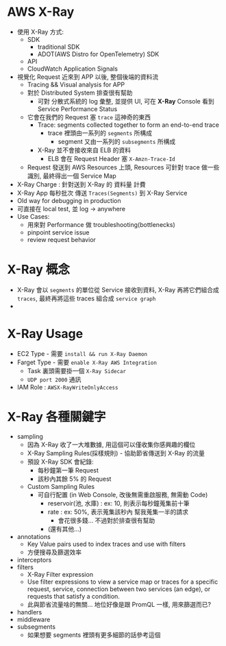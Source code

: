 # AWS X-Ray

- 使用 X-Ray 方式:
  - SDK
    - traditional SDK
    - ADOT(AWS Distro for OpenTelemetry) SDK
  - API
  - CloudWatch Application Signals
- 視覺化 Request 近來到 APP 以後, 整個後端的資料流
  - Tracing && Visual analysis for APP
  - 對於 Distributed System 排查很有幫助
    - 可對 分散式系統的 log 彙整, 並提供 UI, 可在 **X-Ray** Console 看到 Service Performance Status
  - 它會在我們的 Request 塞 `trace` 這神奇的東西
    - Trace: segments collected together to form an end-to-end trace
      - trace 裡頭由一系列的 `segments` 所構成
        - segment 又由一系列的 `subsegments` 所構成
    - X-Ray 並不會接收來自 ELB 的資料
      - ELB 會在 Request Header 塞 `X-Amzn-Trace-Id`
  - Request 發送到 AWS Resources 上頭, Resources 可針對 trace 做一些識別, 最終得出一個 Service Map
- X-Ray Charge : 針對送到 X-Ray 的 資料量 計費
- X-Ray App 每秒批次 傳送 `Traces(Segments)` 到 X-Ray Service
- Old way for debugging in production
- 可直接在 local test, 並 log -> anywhere
- Use Cases:
  - 用來對 Performance 做 troubleshooting(bottlenecks)
  - pinpoint service issue
  - review request behavior

# X-Ray 概念

- X-Ray 會以 `segments` 的單位從 Service 接收到資料, X-Ray 再將它們組合成 `traces`, 最終再將這些 traces 組合成 `service graph`
-

# X-Ray Usage

- EC2 Type - 需要 `install && run X-Ray Daemon`
- Farget Type - 需要 `enable X-Ray AWS Integration`
  - Task 裏頭需要掛一個 `X-Ray Sidecar`
  - `UDP port 2000` 通訊
- IAM Role : `AWSX-RayWriteOnlyAccess`

# X-Ray 各種關鍵字

- sampling
  - 因為 X-Ray 收了一大堆數據, 用這個可以僅收集你感興趣的欄位
  - X-Ray Sampling Rules(採樣規則) - 協助節省傳送到 X-Ray 的流量
  - 預設 X-Ray SDK 會紀錄:
    - 每秒鐘第一筆 Request
    - 該秒內其餘 5% 的 Request
  - Custom Sampling Rules
    - 可自行配置 (in Web Console, 改後無需重啟服務, 無需動 Code)
      - reservoir(池, 水庫) : ex: 10, 則表示每秒鐘蒐集前十筆
      - rate : ex: 50%, 表示蒐集該秒內 幫我蒐集一半的請求
        - 會花很多錢... 不過對於排查很有幫助
      - (還有其他...)
- annotations
  - Key Value pairs used to index traces and use with filters
  - 方便搜尋及篩選效率
- interceptors
- filters
  - X-Ray Filter expression
  - Use filter expressions to view a service map or traces for a specific request, service, connection between two services (an edge), or requests that satisfy a condition.
  - 此與節省流量啥的無關... 地位好像是跟 PromQL 一樣, 用來篩選而已?
- handlers
- middleware
- subsegments
  - 如果想要 segments 裡頭有更多細節的話參考這個
